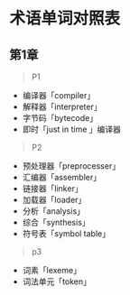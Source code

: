 # 术语单词对照表

## 第1章



> P1

- 编译器「compiler」
- 解释器「interpreter」
- 字节码「bytecode」
- 即时「just in time 」编译器



> P2

- 预处理器「preprocesser」
- 汇编器「assembler」
- 链接器「linker」
- 加载器「loader」
- 分析「analysis」
- 综合「synthesis」
- 符号表「symbol table」

> p3

- 词素「lexeme」
- 词法单元「token」
